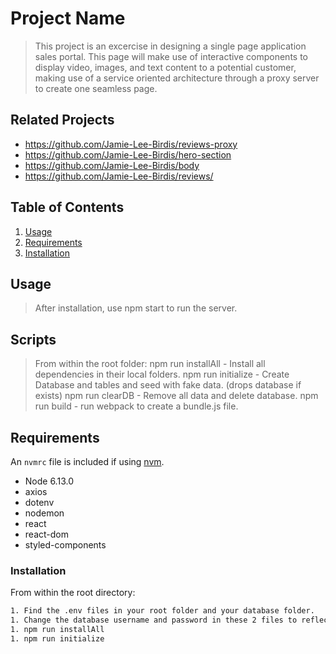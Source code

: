 # Project Name

> This project is an excercise in designing a single page application sales portal. This page will make use of interactive components to display video, images, and text content to a potential customer, making use of a service oriented architecture through a proxy server to create one seamless page.


## Related Projects

  - https://github.com/Jamie-Lee-Birdis/reviews-proxy
  - https://github.com/Jamie-Lee-Birdis/hero-section
  - https://github.com/Jamie-Lee-Birdis/body
  - https://github.com/Jamie-Lee-Birdis/reviews/

## Table of Contents

1. [Usage](#Usage)
1. [Requirements](#requirements)
1. [Installation](#installation)

## Usage
> After installation, use npm start to run the server.
>

## Scripts
> From within the root folder:
> npm run installAll - Install all dependencies in their local folders.
> npm run initialize - Create Database and tables and seed with fake data. (drops database if exists)
> npm run clearDB - Remove all data and delete database.
> npm run build - run webpack to create a bundle.js file.


## Requirements

An `nvmrc` file is included if using [nvm](https://github.com/creationix/nvm).

- Node 6.13.0
- axios
- dotenv
- nodemon
- react
- react-dom
- styled-components

### Installation

From within the root directory:

```sh
1. Find the .env files in your root folder and your database folder.
1. Change the database username and password in these 2 files to reflect your setup.
1. npm run installAll
1. npm run initialize
```